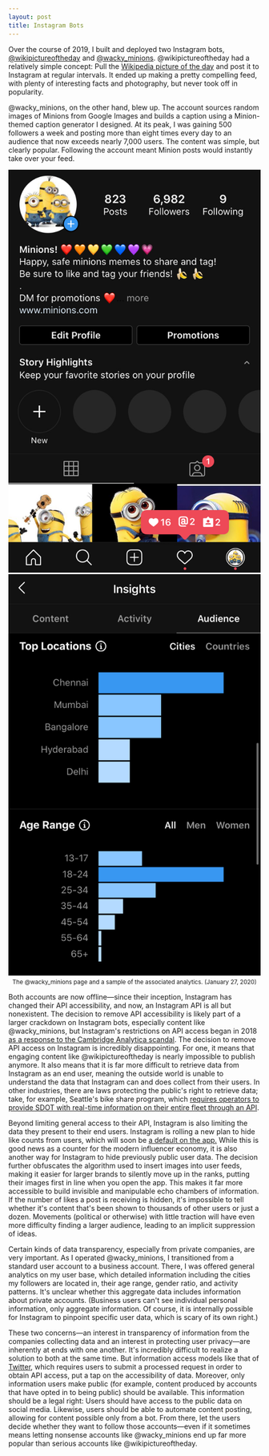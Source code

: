```yaml
---
layout: post
title: Instagram Bots
---
```


<p>Over the course of 2019, I built and deployed two Instagram bots, <a target="_blank" href = "https://www.instagram.com/wikipictureoftheday/">@wikipictureoftheday</a> and <a target="_blank" href = "https://www.instagram.com/wacky_minions/">@wacky_minions</a>. @wikipictureoftheday had a relatively simple concept: Pull the <a target="_blank" href = "https://en.wikipedia.org/wiki/Wikipedia:Picture_of_the_day">Wikipedia picture of the day</a> and post it to Instagram at regular intervals. It ended up making a pretty compelling feed, with plenty of interesting facts and photography, but never took off in popularity.</p>

<p>@wacky_minions, on the other hand, blew up. The account sources random images of Minions from Google Images and builds a caption using a Minion-themed caption generator I designed. At its peak, I was gaining 500 followers a week and posting more than eight times every day to an audience that now exceeds nearly 7,000 users. The content was simple, but clearly popular. Following the account meant Minion posts would instantly take over your feed.</p>

<div class='image-line2'>
	<img class='photo' src="/images/blog/03.jpg">
	<img class='photo' src="/images/blog/04.jpg">
</div>
<div style="text-align:center; margin: 0 auto;"><small>The @wacky_minions page and a sample of the associated analytics. (January 27, 2020)</small></div>

<p>Both accounts are now offline—since their inception, Instagram has changed their API accessibility, and now, an Instagram API is all but nonexistent. The decision to remove API accessibility is likely part of a larger crackdown on Instagram bots, especially content like @wacky_minions, but Instagram's restrictions on API access began in 2018 <a target="_blank" href = "https://techcrunch.com/2018/04/04/facebook-instagram-api-shut-down/">as a response to the Cambridge Analytica scandal</a>. The decision to remove API access on Instagram is incredibly disappointing. For one, it means that engaging content like @wikipictureoftheday is nearly impossible to publish anymore. It also means that it is far more difficult to retrieve data from Instagram as an end user, meaning the outside world is unable to understand the data that Instagram can and does collect from their users. In other industries, there are laws protecting the public's right to retrieve data; take, for example, Seattle's bike share program, which <a target="_blank" href = "https://www.seattle.gov/Documents/Departments/SDOT/BikeProgram/BicycleSharePermitRequirements.pdf">requires operators to provide SDOT with real-time information on their entire fleet through an API</a>.</p>

<p>Beyond limiting general access to their API, Instagram is also limiting the data they present to their end users. Instagram is rolling a new plan to hide like counts from users, which will soon be <a target="_blank" href = "https://www.nytimes.com/2020/01/17/business/instagram-likes.html">a default on the app.</a> While this is good news as a counter for the modern influencer economy, it is also another way for Instagram to hide previously public user data. The decision further obfuscates the algorithm used to insert images into user feeds, making it easier for larger brands to silently move up in the ranks, putting their images first in line when you open the app. This makes it far more accessible to build invisible and manipulable echo chambers of information. If the number of likes a post is receiving is hidden, it's impossible to tell whether it's content that's been shown to thousands of other users or just a dozen. Movements (political or otherwise) with little traction will have even more difficulty finding a larger audience, leading to an implicit suppression of ideas.</p>

<p>Certain kinds of data transparency, especially from private companies, are very important. As I operated @wacky_minions, I transitioned from a standard user account to a business account. There, I was offered general analytics on my user base, which detailed information including the cities my followers are located in, their age range, gender ratio, and activity patterns. It's unclear whether this aggregate data includes information about private accounts. (Business users can't see individual personal information, only aggregate information. Of course, it is internally possible for Instagram to pinpoint specific user data, which is scary of its own right.)</p>

<p>These two concerns—an interest in transparency of information from the companies collecting data and an interest in protecting user privacy—are inherently at ends with one another. It's incredibly difficult to realize a solution to both at the same time. But information access models like that of <a target="_blank" href = "https://developer.twitter.com/">Twitter</a>, which requires users to submit a processed request in order to obtain API access, put a tap on the accessibility of data. Moreover, only information users make public (for example, content produced by accounts that have opted in to being public) should be available. This information should be a legal right: Users should have access to the public data on social media. Likewise, users should be able to automate content posting, allowing for content possible only from a bot. From there, let the users decide whether they want to follow those accounts—even if it sometimes means letting nonsense accounts like @wacky_minions end up far more popular than serious accounts like @wikipictureoftheday.</p> 
<br><br>
